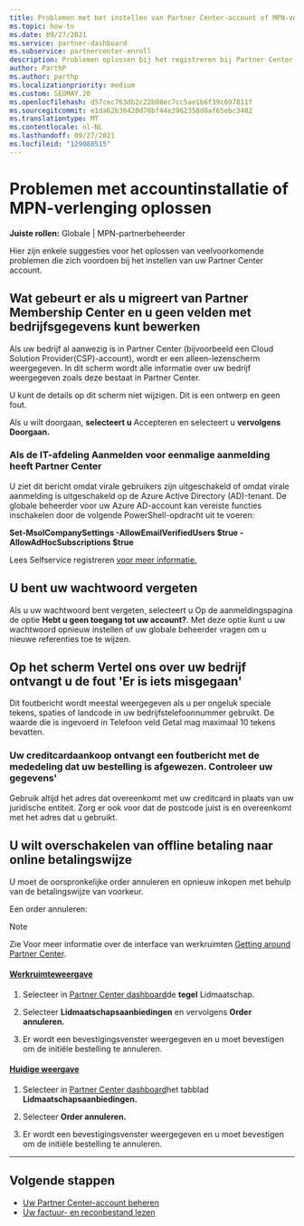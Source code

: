 ```yaml
---
title: Problemen met het instellen van Partner Center-account of MPN-verlenging oplossen
ms.topic: how-to
ms.date: 09/27/2021
ms.service: partner-dashboard
ms.subservice: partnercenter-enroll
description: Problemen oplossen bij het registreren bij Partner Center. Antwoorden op problemen met betalingswijzen, het vergeten van wachtwoorden en meer.
author: ParthP
ms.author: parthp
ms.localizationpriority: medium
ms.custom: SEOMAY.20
ms.openlocfilehash: d57cec763db2c22b08ec7cc5ae1b6f39c697811f
ms.sourcegitcommit: e1da62b36420d78bf44e3962358d0af65ebc3402
ms.translationtype: MT
ms.contentlocale: nl-NL
ms.lasthandoff: 09/27/2021
ms.locfileid: "129088515"
---
```

# <a name="troubleshoot-account-setup-or-mpn-renewal-issues"></a>Problemen met accountinstallatie of MPN-verlenging oplossen

**Juiste rollen:** Globale | MPN-partnerbeheerder

Hier zijn enkele suggesties voor het oplossen van veelvoorkomende problemen die zich voordoen bij het instellen van uw Partner Center account.

## <a name="what-happens-if-you-are-migrating-from-partner-membership-center-and-you-cant-edit-any-company-information-fields"></a>Wat gebeurt er als u migreert van Partner Membership Center en u geen velden met bedrijfsgegevens kunt bewerken

Als uw bedrijf al aanwezig is in Partner Center (bijvoorbeeld een Cloud Solution Provider(CSP)-account), wordt er een alleen-lezenscherm weergegeven. In dit scherm wordt alle informatie over uw bedrijf weergegeven zoals deze bestaat in Partner Center.

U kunt de details op dit scherm niet wijzigen. Dit is een ontwerp en geen fout.

Als u wilt doorgaan, **selecteert u** Accepteren en selecteert u **vervolgens Doorgaan.**

### <a name="if-the-it-department-has-turned-off-sign-up-for-partner-center"></a>Als de IT-afdeling Aanmelden voor eenmalige **aanmelding heeft Partner Center**

U ziet dit bericht omdat virale gebruikers zijn uitgeschakeld of omdat virale aanmelding is uitgeschakeld op de Azure Active Directory (AD)-tenant. De globale beheerder voor uw Azure AD-account kan vereiste functies inschakelen door de volgende PowerShell-opdracht uit te voeren:

**Set-MsolCompanySettings -AllowEmailVerifiedUsers $true -AllowAdHocSubscriptions $true**

Lees Selfservice registreren [voor meer informatie.](/azure/active-directory/users-groups-roles/directory-self-service-signup)

## <a name="you-forgot-your-password"></a>U bent uw wachtwoord vergeten

Als u uw wachtwoord bent vergeten, selecteert u Op de aanmeldingspagina de optie **Hebt u geen toegang tot uw account?**. Met deze optie kunt u uw wachtwoord opnieuw instellen of uw globale beheerder vragen om u nieuwe referenties toe te wijzen.

## <a name="on-the-tell-us-about-your-company-screen-you-receive-a-something-went-wrong-error"></a>Op het scherm Vertel ons over uw bedrijf ontvangt u de fout 'Er is iets misgegaan'

Dit foutbericht wordt meestal weergegeven als u per ongeluk speciale tekens, spaties of landcode in uw bedrijfstelefoonnummer gebruikt. De waarde die is ingevoerd in Telefoon veld Getal mag maximaal 10 tekens bevatten.

### <a name="your-credit-card-purchase-is-receiving-an-error-message-stating-that-your-order-was-declined-please-verify-your-information"></a>Uw creditcardaankoop ontvangt een foutbericht met de mededeling dat uw bestelling is afgewezen. Controleer uw gegevens'

Gebruik altijd het adres dat overeenkomt met uw creditcard in plaats van uw juridische entiteit. Zorg er ook voor dat de postcode juist is en overeenkomt met het adres dat u gebruikt.

## <a name="you-want-to-switch-from-offline-payment-to-online-payment-method"></a>U wilt overschakelen van offline betaling naar online betalingswijze

U moet de oorspronkelijke order annuleren en opnieuw inkopen met behulp van de betalingswijze van voorkeur.

Een order annuleren:

> [!NOTE]
> Zie Voor meer informatie over de interface van werkruimten [Getting around Partner Center](get-around-partner-center.md#turn-workspaces-on-and-off).

#### <a name="workspaces-view"></a>[Werkruimteweergave](#tab/workspaces-view)

1. Selecteer in [Partner Center dashboard](https://partner.microsoft.com/dashboard)de **tegel** Lidmaatschap.

2. Selecteer **Lidmaatschapsaanbiedingen** en vervolgens **Order annuleren.**

3. Er wordt een bevestigingsvenster weergegeven en u moet bevestigen om de initiële bestelling te annuleren.

#### <a name="current-view"></a>[Huidige weergave](#tab/current-view)

1. Selecteer in [Partner Center dashboard](https://partner.microsoft.com/dashboard)het tabblad **Lidmaatschapsaanbiedingen.**

2. Selecteer **Order annuleren.**

3. Er wordt een bevestigingsvenster weergegeven en u moet bevestigen om de initiële bestelling te annuleren.

* * *

## <a name="next-steps"></a>Volgende stappen

- [Uw Partner Center-account beheren](partner-center-account-setup.md)
- [Uw factuur- en reconbestand lezen](read-your-bill.md)
